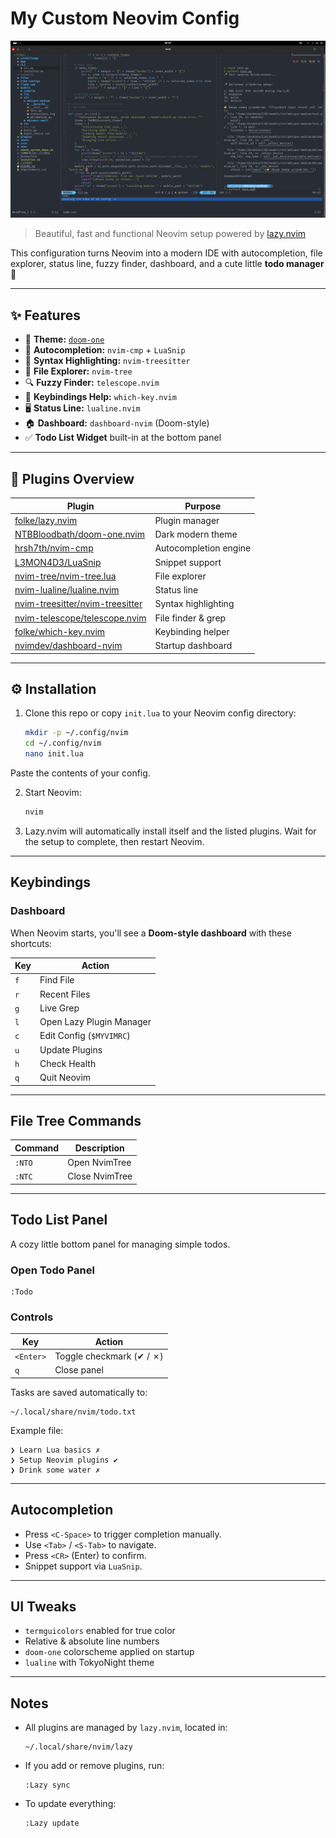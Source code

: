 # My Custom Neovim Config

<td width="30%" align="center">
      <img src="https://raw.githubusercontent.com/IbrokhimN/neovim-config/refs/heads/main/config_photo.png" alt="IJAI Logo"/>
</td>

> Beautiful, fast and functional Neovim setup powered by [lazy.nvim](https://github.com/folke/lazy.nvim)

This configuration turns Neovim into a modern IDE with autocompletion, file explorer, status line, fuzzy finder, dashboard, and a cute little **todo manager** 🩷  

---

## ✨ Features

- 🎨 **Theme:** [`doom-one`](https://github.com/NTBBloodbath/doom-one.nvim)
- 🧠 **Autocompletion:** `nvim-cmp` + `LuaSnip`
- 🌳 **Syntax Highlighting:** `nvim-treesitter`
- 📂 **File Explorer:** `nvim-tree`
- 🔍 **Fuzzy Finder:** `telescope.nvim`
- 🧭 **Keybindings Help:** `which-key.nvim`
- 🖥️ **Status Line:** `lualine.nvim`
- 🏠 **Dashboard:** `dashboard-nvim` (Doom-style)
- ✅ **Todo List Widget** built-in at the bottom panel

---

## 🧩 Plugins Overview

| Plugin | Purpose |
|--------|----------|
| [folke/lazy.nvim](https://github.com/folke/lazy.nvim) | Plugin manager |
| [NTBBloodbath/doom-one.nvim](https://github.com/NTBBloodbath/doom-one.nvim) | Dark modern theme |
| [hrsh7th/nvim-cmp](https://github.com/hrsh7th/nvim-cmp) | Autocompletion engine |
| [L3MON4D3/LuaSnip](https://github.com/L3MON4D3/LuaSnip) | Snippet support |
| [nvim-tree/nvim-tree.lua](https://github.com/nvim-tree/nvim-tree.lua) | File explorer |
| [nvim-lualine/lualine.nvim](https://github.com/nvim-lualine/lualine.nvim) | Status line |
| [nvim-treesitter/nvim-treesitter](https://github.com/nvim-treesitter/nvim-treesitter) | Syntax highlighting |
| [nvim-telescope/telescope.nvim](https://github.com/nvim-telescope/telescope.nvim) | File finder & grep |
| [folke/which-key.nvim](https://github.com/folke/which-key.nvim) | Keybinding helper |
| [nvimdev/dashboard-nvim](https://github.com/nvimdev/dashboard-nvim) | Startup dashboard |

---

## ⚙️ Installation

1. Clone this repo or copy `init.lua` to your Neovim config directory:
   ```bash
   mkdir -p ~/.config/nvim
   cd ~/.config/nvim
   nano init.lua
   
Paste the contents of your config.

2. Start Neovim:

   ```bash
   nvim
   ```

3. Lazy.nvim will automatically install itself and the listed plugins.
   Wait for the setup to complete, then restart Neovim.

---

## Keybindings

### Dashboard

When Neovim starts, you'll see a **Doom-style dashboard** with these shortcuts:

| Key | Action                   |
| --- | ------------------------ |
| `f` | Find File                |
| `r` | Recent Files             |
| `g` | Live Grep                |
| `l` | Open Lazy Plugin Manager |
| `c` | Edit Config (`$MYVIMRC`) |
| `u` | Update Plugins           |
| `h` | Check Health             |
| `q` | Quit Neovim              |

---

## File Tree Commands

| Command | Description    |
| ------- | -------------- |
| `:NTO`  | Open NvimTree  |
| `:NTC`  | Close NvimTree |

---

## Todo List Panel

A cozy little bottom panel for managing simple todos.

### Open Todo Panel

```vim
:Todo
```

### Controls

| Key       | Action                   |
| --------- | ------------------------ |
| `<Enter>` | Toggle checkmark (✔ / ✗) |
| `q`       | Close panel              |

Tasks are saved automatically to:

```
~/.local/share/nvim/todo.txt
```

Example file:

```
❯ Learn Lua basics ✗
❯ Setup Neovim plugins ✔
❯ Drink some water ✗
```

---

## Autocompletion

* Press `<C-Space>` to trigger completion manually.
* Use `<Tab>` / `<S-Tab>` to navigate.
* Press `<CR>` (Enter) to confirm.
* Snippet support via `LuaSnip`.

---

## UI Tweaks

* `termguicolors` enabled for true color
* Relative & absolute line numbers
* `doom-one` colorscheme applied on startup
* `lualine` with TokyoNight theme

---

## Notes

* All plugins are managed by `lazy.nvim`, located in:

  ```
  ~/.local/share/nvim/lazy
  ```
* If you add or remove plugins, run:

  ```vim
  :Lazy sync
  ```
* To update everything:

  ```vim
  :Lazy update
  ```
